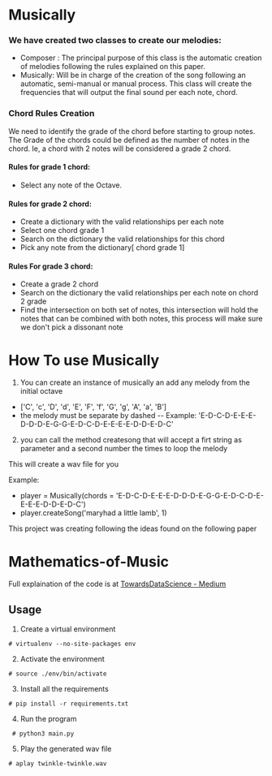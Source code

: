 # Musically 

### We have created two classes to create our melodies:

- Composer : The principal purpose of this class is the automatic creation of melodies following the rules explained on this paper. 
- Musically: Will be in charge of the creation of the song following an automatic, semi-manual or manual process. This class will create the frequencies that will output the final sound per each note, chord. 


### Chord Rules Creation

We need to identify the grade of the chord before starting to group notes. The Grade of the chords could be defined as the number of notes in the chord. Ie, a chord with 2 notes will be considered a grade 2 chord. 

#### Rules for  grade 1 chord:
- Select any note of the Octave.
#### Rules for grade 2 chord:
- Create a dictionary with the valid relationships per each note
- Select one chord grade 1
- Search on the dictionary the valid relationships for this chord
- Pick any note from the dictionary[ chord grade 1]
#### Rules For grade 3 chord:
- Create a grade 2 chord
- Search on the dictionary the valid relationships per each note on chord 2 grade
- Find the intersection on both set of notes, this intersection will hold the notes that can be combined with both notes, this process will make sure we don't pick a dissonant note 



# How To use Musically

1. You can create an instance of musically an add any melody from the initial octave 
- ['C', 'c', 'D', 'd', 'E', 'F', 'f', 'G', 'g', 'A', 'a', 'B']
- the melody must be separate by dashed 
-- Example: 'E-D-C-D-E-E-E-D-D-D-E-G-G-E-D-C-D-E-E-E-E-D-D-E-D-C'

2. you can call the method createsong that will accept a firt string as parameter and a second number the times to loop the melody

This will create a wav file for you

Example:

- player = Musically(chords = 'E-D-C-D-E-E-E-D-D-D-E-G-G-E-D-C-D-E-E-E-E-D-D-E-D-C')
- player.createSong('maryhad a little lamb', 1)




This project was creating following the ideas found on the following paper

# Mathematics-of-Music

Full explaination of the code is at [TowardsDataScience - Medium](https://towardsdatascience.com/mathematics-of-music-in-python-b7d838c84f72)




## Usage
1. Create a virtual environment

`# virtualenv --no-site-packages env`

2. Activate the environment

`# source ./env/bin/activate`

3. Install all the requirements

`# pip install -r requirements.txt`

4. Run the program 

` # python3 main.py`

5. Play the generated wav file

`# aplay twinkle-twinkle.wav`
